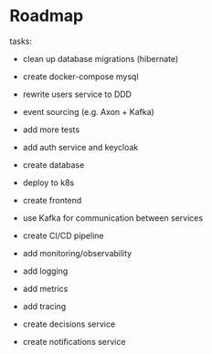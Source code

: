 # Roadmap

tasks:
- clean up database migrations (hibernate)
- create docker-compose mysql
- rewrite users service to DDD
- event sourcing (e.g. Axon + Kafka)
- add more tests
- add auth service and keycloak


- create database
- deploy to k8s
- create frontend
- use Kafka for communication between services
- create CI/CD pipeline
- add monitoring/observability
- add logging
- add metrics
- add tracing
- create decisions service
- create notifications service